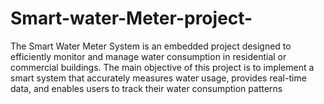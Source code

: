 # Smart-water-Meter-project-
The Smart Water Meter System is an embedded project designed to efficiently monitor and manage water consumption in residential or commercial buildings. The main objective of this project is to implement a smart  system that accurately measures water usage, provides real-time data, and enables users to track their water consumption patterns
